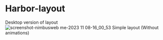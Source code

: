 # Harbor-layout
Desktop version of layout
![screenshot-nimbusweb me-2023 11 08-16_00_53](https://github.com/sbl-igor/Harbor-layout/assets/80469915/38376279-3f7d-498a-9cde-8f9e5d230d78)
Simple layout (Without animations)

